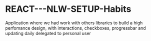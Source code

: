 # REACT---NLW-SETUP-Habits
Application where we had work with others libraries to build a high perfomance design, with interactions, checkboxes, progressbar and updating daily delegated to personal user
